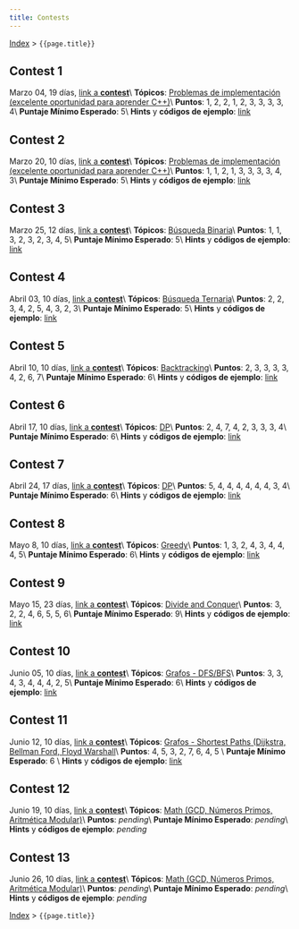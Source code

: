 ```yaml
---
title: Contests
---
```


[Index](index) > ```{{page.title}}```

## Contest 1
Marzo 04, 19 días, [link a **contest**](https://vjudge.net/contest/360690)\\
**Tópicos**: [Problemas de implementación (excelente oportunidad para aprender C++)](resources/cpp)\\
**Puntos**: 1, 2, 2, 1, 2, 3, 3, 3, 3, 4\\
**Puntaje Mínimo Esperado**: 5\\
**Hints** y **códigos de ejemplo**: [link](hints/contest1)

## Contest 2
Marzo 20, 10 días, [link a **contest**](https://vjudge.net/contest/363243)\\
**Tópicos**: [Problemas de implementación (excelente oportunidad para aprender C++)](resources/cpp)\\
**Puntos**: 1, 1, 2, 1, 3, 3, 3, 3, 4, 3\\
**Puntaje Mínimo Esperado**: 5\\
**Hints** y **códigos de ejemplo**: [link](hints/contest2)

## Contest 3
Marzo 25, 12 días, [link a **contest**](https://vjudge.net/contest/364465)\\
**Tópicos**: [Búsqueda Binaria](resources/search)\\
**Puntos**: 1, 1, 3, 2, 3, 2, 3, 4, 5\\
**Puntaje Mínimo Esperado**: 5\\
**Hints** y **códigos de ejemplo**: [link](hints/contest3)

## Contest 4
Abril 03, 10 días, [link a **contest**](https://vjudge.net/contest/366134)\\
**Tópicos**: [Búsqueda Ternaria](resources/search)\\
**Puntos**: 2, 2, 3, 4, 2, 5, 4, 3, 2, 3\\
**Puntaje Mínimo Esperado**: 5\\
**Hints** y **códigos de ejemplo**: [link](hints/contest4)

## Contest 5
Abril 10, 10 días, [link a **contest**](https://vjudge.net/contest/367344)\\
**Tópicos**: [Backtracking](resources/backtracking)\\
**Puntos**: 2, 3, 3, 3, 3, 4, 2, 6, 7\\
**Puntaje Mínimo Esperado**: 6\\
**Hints** y **códigos de ejemplo**: [link](hints/contest5)

## Contest 6
Abril 17, 10 días, [link a **contest**](https://vjudge.net/contest/368719)\\
**Tópicos**: [DP](resources/dp)\\
**Puntos**: 2, 4, 7, 4, 2, 3, 3, 3, 4\\
**Puntaje Mínimo Esperado**: 6\\
**Hints** y **códigos de ejemplo**: [link](hints/contest6)

## Contest 7
Abril 24, 17 días, [link a **contest**](https://vjudge.net/contest/370134)\\
**Tópicos**: [DP](resources/dp)\\
**Puntos**: 5, 4, 4, 4, 4, 4, 4, 3, 4\\
**Puntaje Mínimo Esperado**: 6\\
**Hints** y **códigos de ejemplo**: [link](hints/contest7)

## Contest 8
Mayo 8, 10 días, [link a **contest**](https://vjudge.net/contest/372762)\\
**Tópicos**: [Greedy](resources/greedy)\\
**Puntos**: 1, 3, 2, 4, 3, 4, 4, 4, 5\\
**Puntaje Mínimo Esperado**: 6\\
**Hints** y **códigos de ejemplo**: [link](hints/contest8)

## Contest 9
Mayo 15, 23 días, [link a **contest**](https://vjudge.net/contest/373993)\\
**Tópicos**: [Divide and Conquer](resources/divconq)\\
**Puntos**: 3, 2, 2, 4, 6, 5, 5, 6\\
**Puntaje Mínimo Esperado**: 9\\
**Hints** y **códigos de ejemplo**: [link](hints/contest9)

## Contest 10
Junio 05, 10 días, [link a **contest**](https://vjudge.net/contest/377122)\\
**Tópicos**: [Grafos - DFS/BFS](resources/graphs)\\
**Puntos**: 3, 3, 4, 3, 4, 4, 4, 2, 5\\
**Puntaje Mínimo Esperado**: 6\\
**Hints** y **códigos de ejemplo**: [link](hints/contest10)

## Contest 11
Junio 12, 10 días, [link a **contest**](https://vjudge.net/contest/378131)\\
**Tópicos**: [Grafos - Shortest Paths (Dijkstra, Bellman Ford, Floyd Warshall](resources/graphs)\\
**Puntos**: 4, 5, 3, 2, 7, 6, 4, 5 \\
**Puntaje Mínimo Esperado**: 6 \\
**Hints** y **códigos de ejemplo**: [link](hints/contest11)

## Contest 12
Junio 19, 10 días, [link a **contest**](https://vjudge.net/contest/379066)\\
**Tópicos**: [Math (GCD, Números Primos, Aritmética Modular)](resources/math)\\
**Puntos**: _pending_\\
**Puntaje Mínimo Esperado**: _pending_\\
**Hints** y **códigos de ejemplo**: _pending_

## Contest 13
Junio 26, 10 días, [link a **contest**](https://vjudge.net/contest/380093)\\
**Tópicos**: [Math (GCD, Números Primos, Aritmética Modular)](resources/math)\\
**Puntos**: _pending_\\
**Puntaje Mínimo Esperado**: _pending_\\
**Hints** y **códigos de ejemplo**: _pending_


[Index](index) > ```{{page.title}}```
